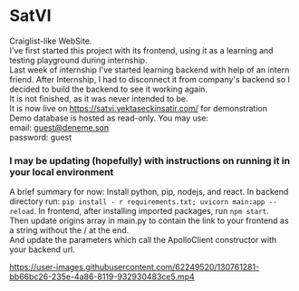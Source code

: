# SatVI
Craiglist-like WebSite.\
I've first started this project with its frontend, using it as a learning and testing playground during internship.\
Last week of internship I've started learning backend with help of an intern friend. After Internship, I had to disconnect it from company's backend so I decided to build the backend to see it working again.\
It is not finished, as it was never intended to be.\
It is now live on https://satvi.yektaseckinsatir.com/ for demonstration\
Demo database is hosted as read-only. You may use:\
email:    guest@deneme.son\
password: guest
### I may be updating (hopefully) with instructions on running it in your local environment
A brief summary for now: Install python, pip, nodejs, and react. In backend directory run: ```pip install - r requirements.txt; uvicorn main:app --reload```. In frontend, after installing imported packages, run ```npm start```.\
Then update origins array in main.py to contain the link to your frontend as a string without the / at the end.\
And update the parameters which call the ApolloClient constructor with your backend url.


https://user-images.githubusercontent.com/62249520/130761281-bb66bc26-235e-4a86-8119-932930483ce5.mp4


